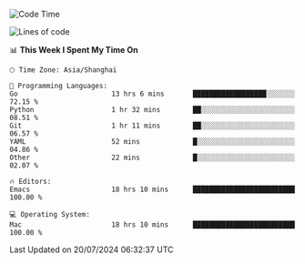 <!--START_SECTION:waka-->
![Code Time](http://img.shields.io/badge/Code%20Time-2%2C083%20hrs%2038%20mins-blue)

![Lines of code](https://img.shields.io/badge/From%20Hello%20World%20I%27ve%20Written-308.0%20thousand%20lines%20of%20code-blue)

📊 **This Week I Spent My Time On** 

```text
🕑︎ Time Zone: Asia/Shanghai

💬 Programming Languages: 
Go                       13 hrs 6 mins       ██████████████████░░░░░░░   72.15 % 
Python                   1 hr 32 mins        ██░░░░░░░░░░░░░░░░░░░░░░░   08.51 % 
Git                      1 hr 11 mins        ██░░░░░░░░░░░░░░░░░░░░░░░   06.57 % 
YAML                     52 mins             █░░░░░░░░░░░░░░░░░░░░░░░░   04.86 % 
Other                    22 mins             █░░░░░░░░░░░░░░░░░░░░░░░░   02.07 % 

🔥 Editors: 
Emacs                    18 hrs 10 mins      █████████████████████████   100.00 % 

💻 Operating System: 
Mac                      18 hrs 10 mins      █████████████████████████   100.00 % 
```


 Last Updated on 20/07/2024 06:32:37 UTC
<!--END_SECTION:waka-->
